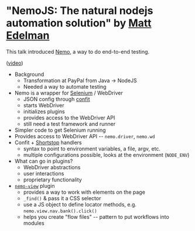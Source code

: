 # "NemoJS: The natural nodejs automation solution" by [Matt Edelman](https://github.com/grawk)

This talk introduced [Nemo](https://github.com/paypal/nemo), a way to do end-to-end testing.

([video](https://www.youtube.com/watch?v=1DoveeFXptY))

* Background
  * Transformation at PayPal from Java -> NodeJS
  * Needed a way to automate testing
* Nemo is a wrapper for [Selenium](http://www.seleniumhq.org/) / WebDriver
  * JSON config through [confit](https://github.com/krakenjs/confit)
  * starts WebDriver
  * initializes plugins
  * provides access to the WebDriver API
  * still need a test framework and runner
* Simpler code to get Selenium running
* Provides access to WebDriver API -- `nemo.driver`, `nemo.wd`
* Confit + [Shortstop](https://github.com/krakenjs/shortstop) handlers
  * syntax to point to environment variables, a file, argv, etc.
  * multiple configurations possible, looks at the environment (`NODE_ENV`)
* What can go in plugins?
  * WebDriver abstractions
  * user interactions
  * proprietary functionality
* [`nemo-view`](https://github.com/paypal/nemo-view) plugin
  * provides a way to work with elements on the page
  * `_find()` & pass it a CSS selector
  * use a JS object to define locator methods, e.g. `nemo.view.nav.bank().click()`
  * helps you create "flow files" -- pattern to put workflows into modules
